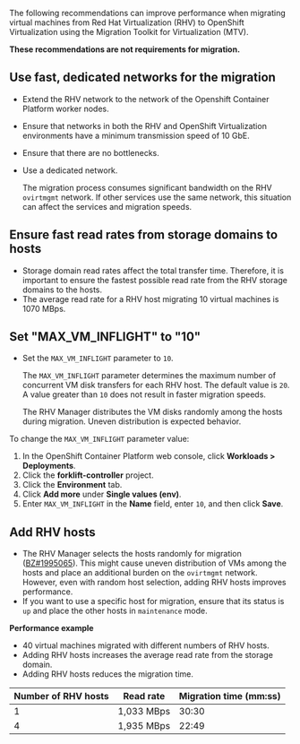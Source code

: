 The following recommendations can improve performance when migrating virtual machines from Red Hat Virtualization (RHV) to OpenShift Virtualization using the Migration Toolkit for Virtualization (MTV).

<!-- https://access.redhat.com/articles/6380311 -->

**These recommendations are not requirements for migration.**

## Use fast, dedicated networks for the migration

- Extend the RHV network to the network of the Openshift Container Platform worker nodes.
- Ensure that networks  in both the RHV and OpenShift Virtualization environments have a minimum transmission speed of 10 GbE.
- Ensure that there are no bottlenecks.
- Use a dedicated network.

  The migration process consumes significant bandwidth on the RHV `ovirtmgmt` network. If other services use the same network, this situation can affect the services and migration speeds.

## Ensure fast read rates from storage domains to hosts

- Storage domain read rates affect the total transfer time. Therefore, it is important to ensure the fastest possible read rate from the RHV storage domains to the hosts.
- The average read rate for a RHV host migrating 10 virtual machines is 1070 MBps.

## Set "MAX_VM_INFLIGHT" to "10"

- Set the `MAX_VM_INFLIGHT` parameter to `10`.

  The `MAX_VM_INFLIGHT` parameter determines the maximum number of concurrent VM disk transfers for each RHV host. The default value is `20`. A value greater than `10` does not result in faster migration speeds.

  The RHV Manager distributes the VM disks randomly among the hosts during migration. Uneven distribution is expected behavior.

To change the `MAX_VM_INFLIGHT` parameter value:

1. In the OpenShift Container Platform web console, click **Workloads > Deployments**.
2. Click the **forklift-controller** project.
3. Click the **Environment** tab.
4. Click **Add more** under **Single values (env)**.
5. Enter `MAX_VM_INFLIGHT` in the **Name** field, enter `10`, and then click **Save**.

## Add RHV hosts

- The RHV Manager selects the hosts randomly for migration ([BZ#1995065](https://bugzilla.redhat.com/show_bug.cgi?id=1995065)). This might cause uneven distribution of VMs among the hosts and place an additional burden on the `ovirtmgmt` network. However, even with random host selection, adding RHV hosts improves performance.
- If you want to use a specific host for migration, ensure that its status is `up` and place the other hosts in `maintenance` mode.

**Performance example**

- 40 virtual machines migrated with different numbers of RHV hosts.
- Adding RHV hosts increases the average read rate from the storage domain.
- Adding RHV hosts reduces the migration time.

Number of RHV hosts  |Read rate  |Migration time (mm:ss)
--|--|--
1 |1,033 MBps  |30:30
4 |1,935 MBps  |22:49
